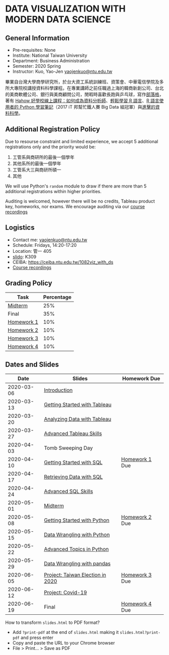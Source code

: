 # DATA VISUALIZATION WITH MODERN DATA SCIENCE

## General Information

- Pre-requisites: None
- Institute: National Taiwan University
- Department: Business Administration
- Semester: 2020 Spring
- Instructor: Kuo, Yao-Jen <yaojenkuo@ntu.edu.tw>

畢業自台灣大學商學研究所，於台大資工系統訓練班、資策會、中華電信學院及多所大專院校講授資料科學課程。在專業講師之前任職過上海的韓商新創公司、台北的美商軟體公司、銀行與美商顧問公司，閒暇時喜歡長跑與乒乓球，寫作[部落格](https://medium.com/datainpoint)，著有 [Hahow 好學校線上課程：如何成為資料分析師](https://hahow.in/cr/dajourney)、[輕鬆學習 R 語言](https://www.datainpoint.com/r-essentials/)、[R 語言使用者的 Python 學習筆記](http://ithelp.ithome.com.tw/users/20103511/ironman/1077)（2017 iT 邦幫忙鐵人賽 Big Data 組冠軍）與[進擊的資料科學](https://www.datainpoint.com/data-science-in-action/)。

## Additional Registration Policy

Due to resourse constraint and limited experience, we accept 5 additional registrations only and the priority would be:

1. 工管系與商研所的最後一個學年
2. 其他系所的最後一個學年
3. 工管系大三與商研所碩一
4. 其他

We will use Python's `random` module to draw if there are more than 5 additional registrations within higher priorities.

Auditing is welcomed, however there will be no credits, Tableau product key, homeworks, nor exams. We encourage auditing via our [course recordings](https://www.youtube.com/playlist?list=PLEq7iw5uOtuWTH1ffGy0jmoLnYhE8neJi)

## Logistics

- Contact me: <yaojenkuo@ntu.edu.tw>
- Schedule: Fridays, 14:20-17:20
- Location: 管一 405
- [slido](https://www.sli.do/): K309 
- CEIBA: <https://ceiba.ntu.edu.tw/1082viz_with_ds>
- [Course recordings](https://www.youtube.com/playlist?list=PLEq7iw5uOtuWTH1ffGy0jmoLnYhE8neJi)

## Grading Policy

|Task|Percentage|
|----|----------|
|[Midterm](https://yaojenkuo.io/viz_and_modern_ds_2020_spring/07-midterm.slides.html)|25%|
|Final|35%|
|[Homework 1](https://yaojenkuo.io/viz_and_modern_ds_2020_spring/03-advanced-tableau-skills.slides.html#/5)|10%|
|[Homework 2](https://yaojenkuo.io/viz_and_modern_ds_2020_spring/06-advanced-sql-skills.slides.html#/4)|10%|
|[Homework 3](https://yaojenkuo.io/viz_and_modern_ds_2020_spring/10-advanced-topics-in-python.slides.html#/9)|10%|
|[Homework 4](https://yaojenkuo.io/viz_and_modern_ds_2020_spring/11-data-wrangling-with-pandas.slides.html#/7)|10%|

## Dates and Slides

|Date|Slides|Homework Due|
|----|------|------------|
|2020-03-06|[Introduction](https://yaojenkuo.io/viz_and_modern_ds_2020_spring/00-introduction.slides.html)||
|2020-03-13|[Getting Started with Tableau](https://yaojenkuo.io/viz_and_modern_ds_2020_spring/01-getting-started-with-tableau.slides.html)||
|2020-03-20|[Analyzing Data with Tableau](https://yaojenkuo.io/viz_and_modern_ds_2020_spring/02-analyzing-data-with-tableau.slides.html)||
|2020-03-27|[Advanced Tableau Skills](https://yaojenkuo.io/viz_and_modern_ds_2020_spring/03-advanced-tableau-skills.slides.html)||
|2020-04-03|Tomb Sweeping Day||
|2020-04-10|[Getting Started with SQL](https://yaojenkuo.io/viz_and_modern_ds_2020_spring/04-getting-started-with-sql.slides.html)|[Homework 1](https://yaojenkuo.io/viz_and_modern_ds_2020_spring/03-advanced-tableau-skills.slides.html#/5) Due|
|2020-04-17|[Retrieving Data with SQL](https://yaojenkuo.io/viz_and_modern_ds_2020_spring/05-retrieving-data-with-sql.slides.html)||
|2020-04-24|[Advanced SQL Skills](https://yaojenkuo.io/viz_and_modern_ds_2020_spring/06-advanced-sql-skills.slides.html)||
|2020-05-01|[Midterm](https://yaojenkuo.io/viz_and_modern_ds_2020_spring/07-midterm.slides.html)||
|2020-05-08|[Getting Started with Python](https://yaojenkuo.io/viz_and_modern_ds_2020_spring/08-getting-started-with-python.slides.html)|[Homework 2](https://yaojenkuo.io/viz_and_modern_ds_2020_spring/06-advanced-sql-skills.slides.html#/4) Due|
|2020-05-15|[Data Wrangling with Python](https://yaojenkuo.io/viz_and_modern_ds_2020_spring/09-data-wrangling-with-python.slides.html)||
|2020-05-22|[Advanced Topics in Python](https://yaojenkuo.io/viz_and_modern_ds_2020_spring/10-advanced-topics-in-python.slides.html)||
|2020-05-29|[Data Wrangling with pandas](https://yaojenkuo.io/viz_and_modern_ds_2020_spring/11-data-wrangling-with-pandas.slides.html)||
|2020-06-05|[Project: Taiwan Election in 2020](https://yaojenkuo.io/viz_and_modern_ds_2020_spring/12-project-taiwan-election-2020.slides.html)|[Homework 3](https://yaojenkuo.io/viz_and_modern_ds_2020_spring/10-advanced-topics-in-python.slides.html#/9) Due|
|2020-06-12|[Project: Covid-19](https://yaojenkuo.io/viz_and_modern_ds_2020_spring/13-project-covid-19.slides.html)||
|2020-06-19|Final|[Homework 4](https://yaojenkuo.io/viz_and_modern_ds_2020_spring/11-data-wrangling-with-pandas.slides.html#/7) Due|

How to transform `slides.html` to PDF format?
- Add `?print-pdf` at the end of `slides.html` making it `slides.html?print-pdf` and press enter
- Copy and paste the URL to your Chrome browser
- File > Print... > Save as PDF